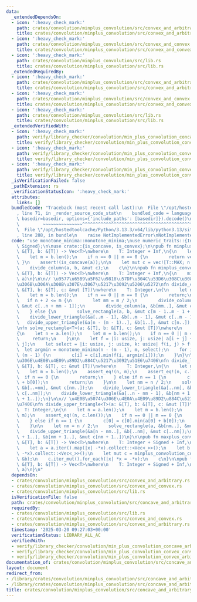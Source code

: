```yaml
---
data:
  _extendedDependsOn:
  - icon: ':heavy_check_mark:'
    path: crates/convolution/minplus_convolution/src/convex_and_arbitrary.rs
    title: crates/convolution/minplus_convolution/src/convex_and_arbitrary.rs
  - icon: ':heavy_check_mark:'
    path: crates/convolution/minplus_convolution/src/convex_and_convex.rs
    title: crates/convolution/minplus_convolution/src/convex_and_convex.rs
  - icon: ':heavy_check_mark:'
    path: crates/convolution/minplus_convolution/src/lib.rs
    title: crates/convolution/minplus_convolution/src/lib.rs
  _extendedRequiredBy:
  - icon: ':heavy_check_mark:'
    path: crates/convolution/minplus_convolution/src/convex_and_arbitrary.rs
    title: crates/convolution/minplus_convolution/src/convex_and_arbitrary.rs
  - icon: ':heavy_check_mark:'
    path: crates/convolution/minplus_convolution/src/convex_and_convex.rs
    title: crates/convolution/minplus_convolution/src/convex_and_convex.rs
  - icon: ':heavy_check_mark:'
    path: crates/convolution/minplus_convolution/src/lib.rs
    title: crates/convolution/minplus_convolution/src/lib.rs
  _extendedVerifiedWith:
  - icon: ':heavy_check_mark:'
    path: verify/library_checker/convolution/min_plus_convolution_concave_arbitrary/src/main.rs
    title: verify/library_checker/convolution/min_plus_convolution_concave_arbitrary/src/main.rs
  - icon: ':heavy_check_mark:'
    path: verify/library_checker/convolution/min_plus_convolution_convex_arbitrary/src/main.rs
    title: verify/library_checker/convolution/min_plus_convolution_convex_arbitrary/src/main.rs
  - icon: ':heavy_check_mark:'
    path: verify/library_checker/convolution/min_plus_convolution_convex_convex/src/main.rs
    title: verify/library_checker/convolution/min_plus_convolution_convex_convex/src/main.rs
  _isVerificationFailed: false
  _pathExtension: rs
  _verificationStatusIcon: ':heavy_check_mark:'
  attributes:
    links: []
  bundledCode: "Traceback (most recent call last):\n  File \"/opt/hostedtoolcache/Python/3.13.3/x64/lib/python3.13/site-packages/onlinejudge_verify/documentation/build.py\"\
    , line 71, in _render_source_code_stat\n    bundled_code = language.bundle(stat.path,\
    \ basedir=basedir, options={'include_paths': [basedir]}).decode()\n          \
    \         ~~~~~~~~~~~~~~~^^^^^^^^^^^^^^^^^^^^^^^^^^^^^^^^^^^^^^^^^^^^^^^^^^^^^^^^^^^^^^^^^^\n\
    \  File \"/opt/hostedtoolcache/Python/3.13.3/x64/lib/python3.13/site-packages/onlinejudge_verify/languages/rust.py\"\
    , line 288, in bundle\n    raise NotImplementedError\nNotImplementedError\n"
  code: "use monotone_minima::monotone_minima;\nuse numeric_traits::{Inf, Integer,\
    \ Signed};\n\nuse crate::{is_concave, is_convex};\n\npub fn minplus_convolution_concave_and_arbitrary<T>(a:\
    \ &[T], b: &[T]) -> Vec<T>\nwhere\n    T: Integer + Inf,\n{\n    let n = a.len();\n\
    \    let m = b.len();\n    if n == 0 || m == 0 {\n        return vec![];\n   \
    \ }\n    assert!(is_concave(a));\n\n    let mut c = vec![T::MAX; n + m - 1];\n\
    \    divide_column(a, b, &mut c);\n    c\n}\n\npub fn minplus_convolution_arbitrary_and_concave<T>(a:\
    \ &[T], b: &[T]) -> Vec<T>\nwhere\n    T: Integer + Inf,\n{\n    minplus_convolution_concave_and_arbitrary(b,\
    \ a)\n}\n\n// \u9577\u65B9\u5F62\u9818\u57DF\u304C\u53D6\u308C\u308B\u3088\u3046\
    \u306B\u306A\u308B\u307E\u3067\u5217\u3092\u5206\u5272\nfn divide_column<T>(a:\
    \ &[T], b: &[T], c: &mut [T])\nwhere\n    T: Integer,\n{\n    let n = a.len();\n\
    \    let m = b.len();\n    if n == 0 || m == 0 {\n        return;\n    }\n\n \
    \   if n + 2 <= m {\n        let mm = m / 2;\n        divide_column(a, &b[..mm],\
    \ &mut c[..n + mm - 1]);\n        divide_column(a, &b[mm..], &mut c[mm..]);\n\
    \    } else {\n        solve_rectangle(a, b, &mut c[m - 1..m - 1 + n]);\n    \
    \    divide_lower_triangle(&a[..m - 1], &b[..m - 1], &mut c[..m - 1]);\n     \
    \   divide_upper_triangle(&a[n - (m - 1)..], &b[1..], &mut c[n..]);\n    }\n}\n\
    \nfn solve_rectangle<T>(a: &[T], b: &[T], c: &mut [T])\nwhere\n    T: Integer,\n\
    {\n    let n = a.len();\n    let m = b.len();\n    if n == 0 || m == 0 {\n   \
    \     return;\n    }\n\n    let f = |i: usize, j: usize| a[i + j] + b[m - 1 -\
    \ j];\n    let select = |i: usize, j: usize, k: usize| f(i, j) > f(i, k);\n  \
    \  let argmin = monotone_minima(n - (m - 1), m, select);\n    for i in 0..n -\
    \ (m - 1) {\n        c[i] = c[i].min(f(i, argmin[i]));\n    }\n}\n\n// \u4E0A\u5074\
    \u306E\u4E0B\u4E09\u89D2\u884C\u5217\u3092\u51E6\u7406\nfn divide_lower_triangle<T>(a:\
    \ &[T], b: &[T], c: &mut [T])\nwhere\n    T: Integer,\n{\n    let n = a.len();\n\
    \    let m = b.len();\n    assert_eq!(n, m);\n    assert_eq!(n, c.len());\n  \
    \  if n == 0 {\n        return;\n    } else if n == 1 {\n        c[0] = c[0].min(a[0]\
    \ + b[0]);\n        return;\n    }\n\n    let nm = n / 2;\n    solve_rectangle(a,\
    \ &b[..=nm], &mut c[nm..]);\n    divide_lower_triangle(&a[..nm], &b[..nm], &mut\
    \ c[..nm]);\n    divide_lower_triangle(&a[..n - nm - 1], &b[nm + 1..], &mut c[nm\
    \ + 1..]);\n}\n\n// \u4E0B\u5074\u306E\u4E0A\u4E09\u89D2\u884C\u5217\u3092\u51E6\
    \u7406\nfn divide_upper_triangle<T>(a: &[T], b: &[T], c: &mut [T])\nwhere\n  \
    \  T: Integer,\n{\n    let n = a.len();\n    let m = b.len();\n    assert_eq!(n,\
    \ m);\n    assert_eq!(n, c.len());\n    if n == 0 || m == 0 {\n        return;\n\
    \    } else if n == 1 {\n        c[0] = c[0].min(a[0] + b[0]);\n        return;\n\
    \    }\n\n    let nm = n / 2;\n    solve_rectangle(a, &b[nm..], &mut c[..=nm]);\n\
    \    divide_upper_triangle(&a[n - nm..], &b[..nm], &mut c[..nm]);\n    divide_upper_triangle(&a[nm\
    \ + 1..], &b[nm + 1..], &mut c[nm + 1..])\n}\n\npub fn maxplus_convolution_convex_and_arbitrary<T>(a:\
    \ &[T], b: &[T]) -> Vec<T>\nwhere\n    T: Integer + Signed + Inf,\n{\n    assert!(is_convex(a));\n\
    \    let a = a.iter().map(|x| -*x).collect::<Vec<_>>();\n    let b = b.iter().map(|x|\
    \ -*x).collect::<Vec<_>>();\n    let mut c = minplus_convolution_concave_and_arbitrary(&a,\
    \ &b);\n    c.iter_mut().for_each(|x| *x = -*x);\n    c\n}\n\npub fn maxplus_convolution_arbitrary_and_convex<T>(a:\
    \ &[T], b: &[T]) -> Vec<T>\nwhere\n    T: Integer + Signed + Inf,\n{\n    maxplus_convolution_convex_and_arbitrary(b,\
    \ a)\n}\n"
  dependsOn:
  - crates/convolution/minplus_convolution/src/convex_and_arbitrary.rs
  - crates/convolution/minplus_convolution/src/convex_and_convex.rs
  - crates/convolution/minplus_convolution/src/lib.rs
  isVerificationFile: false
  path: crates/convolution/minplus_convolution/src/concave_and_arbitrary.rs
  requiredBy:
  - crates/convolution/minplus_convolution/src/lib.rs
  - crates/convolution/minplus_convolution/src/convex_and_convex.rs
  - crates/convolution/minplus_convolution/src/convex_and_arbitrary.rs
  timestamp: '2025-03-20 09:27:03+00:00'
  verificationStatus: LIBRARY_ALL_AC
  verifiedWith:
  - verify/library_checker/convolution/min_plus_convolution_concave_arbitrary/src/main.rs
  - verify/library_checker/convolution/min_plus_convolution_convex_convex/src/main.rs
  - verify/library_checker/convolution/min_plus_convolution_convex_arbitrary/src/main.rs
documentation_of: crates/convolution/minplus_convolution/src/concave_and_arbitrary.rs
layout: document
redirect_from:
- /library/crates/convolution/minplus_convolution/src/concave_and_arbitrary.rs
- /library/crates/convolution/minplus_convolution/src/concave_and_arbitrary.rs.html
title: crates/convolution/minplus_convolution/src/concave_and_arbitrary.rs
---
```

